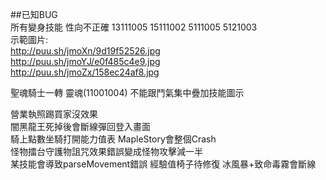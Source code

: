 ##已知BUG   
所有變身技能 性向不正確 13111005 15111002 5111005 5121003  
示範圖片:  
http://puu.sh/jmoXn/9d19f52526.jpg  
http://puu.sh/jmoYJ/e0f485c4e9.jpg  
http://puu.sh/jmoZx/158ec24af8.jpg  


聖魂騎士一轉 靈魂(11001004) 不能跟鬥氣集中疊加技能圖示  

營業執照踢買家沒效果  
闇黑龍王死掉後會斷線彈回登入畫面  
騎上點數坐騎打開能力值表 MapleStory會整個Crash  
怪物擂台守護物詛咒效果錯誤變成怪物攻擊減一半  
某技能會導致parseMovement錯誤
經驗值椅子待修復
冰風暴+致命毒霧會斷線 
